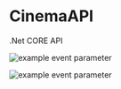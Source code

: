 # CinemaAPI
.Net CORE API



![example event parameter](https://github.com/github/docs/actions/workflows/main.yml/badge.svg?event=pull_request)

![example event parameter](https://img.shields.io/apm/l/.netcoreapi?style=plastic)



